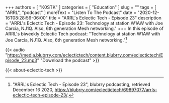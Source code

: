 +++
authors = [ "K0STK" ]
categories = [ "Education" ]
slug = ""
tags = [ "ARRL", "podcast" ]
moreText = "Listen To The Podcast"
date = "2020-12-16T08:28:56-06:00"
title = "ARRL's Eclectic Tech - Episode 23"
description = "ARRL's Eclectic Tech - Episode 23: Technology at station W1AW with Joe Carcia, NJ1Q. Also, 6th generation Mesh networking."
+++
In this episode of ARRL's biweekly Eclectic Tech podcast: "Technology at station W1AW with Joe Carcia, NJ1Q. Also, 6th generation Mesh networking."[^1]

[^1]: "ARRL's Eclectic Tech - Episode 23", blubrry podcasting, retrieved December 16 2020, https://blubrry.com/eclectictech/69897077/arrls-eclectic-tech-episode-23/.

<!--more-->

{{< audio "https://media.blubrry.com/eclectictech/content.blubrry.com/eclectictech/Episode_23.mp3" "Download the podcast" >}}

{{< about-eclectic-tech >}}
